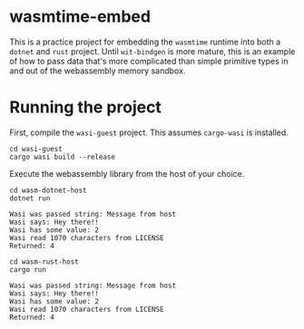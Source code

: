 # wasmtime-embed
This is a practice project for embedding the `wasmtime` runtime into both
a `dotnet` and `rust` project. Until `wit-bindgen` is more mature, this
is an example of how to pass data that's more complicated than simple
primitive types in and out of the webassembly memory sandbox.

# Running the project
First, compile the `wasi-guest` project. This assumes `cargo-wasi` is
installed.

```
cd wasi-guest
cargo wasi build --release
```

Execute the webassembly library from the host of your choice.

```
cd wasm-dotnet-host
dotnet run

Wasi was passed string: Message from host
Wasi says: Hey there!!
Wasi has some value: 2
Wasi read 1070 characters from LICENSE
Returned: 4
```

```
cd wasm-rust-host
cargo run

Wasi was passed string: Message from host
Wasi says: Hey there!!
Wasi has some value: 2
Wasi read 1070 characters from LICENSE
Returned: 4
```
